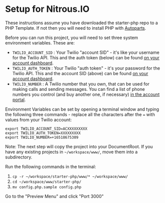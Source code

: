 # Setup for Nitrous.IO

These instructions assume you have downloaded the starter-php repo to a PHP Template.  If not then you will need to install PHP with [Autoparts](http://help.nitrous.io/autoparts).

Before you can run this project, you will need to set three system environment variables.  These are:

* `TWILIO_ACCOUNT_SID` : Your Twilio "account SID" - it's like your username for the Twilio API.  This and the auth token (below) can be found [on your account dashboard](https://www.twilio.com/user/account).
* `TWILIO_AUTH_TOKEN` : Your Twilio "auth token" - it's your password for the Twilio API.  This and the account SID (above) can be found [on your account dashboard](https://www.twilio.com/user/account).
* `TWILIO_NUMBER` : A Twilio number that you own, that can be used for making calls and sending messages.  You can find a list of phone numbers you control (and buy another one, if necessary) [in the account portal](https://www.twilio.com/user/account/phone-numbers/incoming).

Environment Variables can be set by opening a terminal window and typing the following three commands - replace all the characters after the `=` with values from your Twilio account:

    export TWILIO_ACCOUNT_SID=ACXXXXXXXXX
    export TWILIO_AUTH_TOKEN=XXXXXXXXX
    export TWILIO_NUMBER=+16518675309

Note: The next step will copy the project into your DocumentRoot.  If you have any existing projects in `~/workspace/www/`, move them into a subdirectory.

Run the following commands in the terminal:

1. `cp -r ~/workspace/starter-php/www/* ~/workspace/www/`
2. `cd ~/workspace/www/starter-php/`
3. `mv config.php.sample config.php`

Go to the "Preview Menu" and click "Port 3000"

